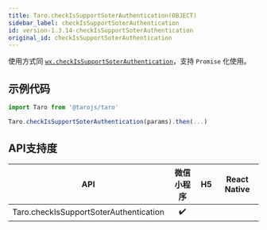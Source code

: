 ```yaml
---
title: Taro.checkIsSupportSoterAuthentication(OBJECT)
sidebar_label: checkIsSupportSoterAuthentication
id: version-1.3.14-checkIsSupportSoterAuthentication
original_id: checkIsSupportSoterAuthentication
---
```



使用方式同 [`wx.checkIsSupportSoterAuthentication`](https://developers.weixin.qq.com/miniprogram/dev/api/wx.checkIsSupportSoterAuthentication.html)，支持 `Promise` 化使用。

## 示例代码

```jsx
import Taro from '@tarojs/taro'

Taro.checkIsSupportSoterAuthentication(params).then(...)
```



## API支持度


| API | 微信小程序 | H5 | React Native |
| :-: | :-: | :-: | :-: |
| Taro.checkIsSupportSoterAuthentication | ✔️ |  |  |

